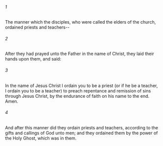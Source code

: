 ###### 1
The manner which the disciples, who were called the elders of the church, ordained priests and teachers--

###### 2
After they had prayed unto the Father in the name of Christ, they laid their hands upon them, and said:

###### 3
In the name of Jesus Christ I ordain you to be a priest (or if he be a teacher, I ordain you to be a teacher) to preach repentance and remission of sins through Jesus Christ, by the endurance of faith on his name to the end. Amen.

###### 4
And after this manner did they ordain priests and teachers, according to the gifts and callings of God unto men; and they ordained them by the power of the Holy Ghost, which was in them.

